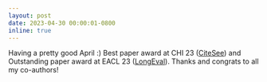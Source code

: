```yaml
---
layout: post
date: 2023-04-30 00:00:01-0800
inline: true
---
```


Having a pretty good April :) Best paper award at CHI 23 ([CiteSee](https://dl.acm.org/doi/10.1145/3544548.3580847)) and Outstanding paper award at EACL 23 ([LongEval](https://aclanthology.org/2023.eacl-main.121/)). Thanks and congrats to all my co-authors!